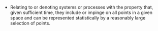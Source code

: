 - Relating to or denoting systems or processes with the property that, given sufficient time, they include or impinge on all points in a given space and can be represented statistically by a reasonably large selection of points.